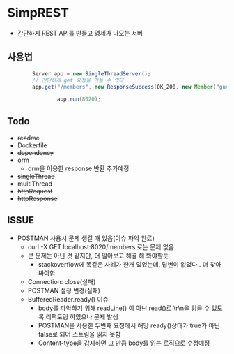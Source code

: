 # SimpREST

- 간단하게 REST API를 만들고 명세가 나오는 서버

## 사용법

```java
        Server app = new SingleThreadServer();
        // 간단하게 get 요청을 만들 수 있다
        app.get("/members", new ResponseSuccess(OK_200, new Member("gunha", 10)), new ResponseError(BAD_REQUEST_400));

                app.run(8020);
```

## Todo

- ~~readme~~
- Dockerfile 
- ~~dependency~~
- orm
  - orm을 이용한 response 반환 추가예정
- ~~singleThread~~
- multiThread
- ~~httpRequest~~
- ~~httpResponse~~

## ISSUE

- POSTMAN 사용시 문제 생길 때 있음(이슈 파악 완료)
  - curl -X GET localhost:8020/members 로는 문제 없음
  - 큰 문제는 아닌 것 같지만, 더 알아보고 해결 해 봐야할듯
    - stackoverflow에 똑같은 사례가 한개 있었는데, 답변이 없었다.. 더 찾아봐야함
  - Connection: close(실패)
  - POSTMAN 설정 변경(실패)
  - BufferedReader.ready() 이슈
    - body를 파악하기 위해 readLine() 이 아닌 read()로 \r\n을 읽을 수 있도록 리팩토링 하였으나 문제 발생
    - POSTMAN을 사용한 두번째 요청에서 해당 ready()상태가 true가 아닌 false로 되어 스트림을 읽지 못함
    - Content-type을 감지하면 그 만큼 body를 읽는 로직으로 수정예정